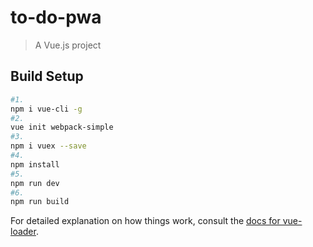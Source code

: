# to-do-pwa

> A Vue.js project

## Build Setup

``` bash
#1.
npm i vue-cli -g
#2.
vue init webpack-simple
#3.
npm i vuex --save
#4. 
npm install
#5.
npm run dev
#6.
npm run build
```

For detailed explanation on how things work, consult the [docs for vue-loader](http://vuejs.github.io/vue-loader).
